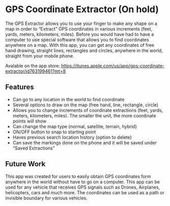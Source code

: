 GPS Coordinate Extractor (On hold)
===========

The GPS Extractor allows you to use your finger to make any shape on a map in order to “Extract” GPS coordinates in various increments (feet, yards, meters, kilometers, miles). Before you would have had to have a computer to use special software that allows you to find coordinates anywhere on a map. With this app, you can get any coordinates of free hand drawing, straight lines, rectangles and circles, anywhere in the world, straight from your mobile phone. 

Avalable on the app store: https://itunes.apple.com/us/app/gps-coordinate-extractor/id763199461?mt=8

Features
--------
- Can go to any location in the world to find coordinate
- Several options to draw on the map (free hand, line, rectangle, circle)
- Allows you to change increments of coordinate extractions (feet, yards, meters, kilometers, miles). The smaller the unit, the more coordinate points will show
- Can change the map type (normal, satellite, terrain, hybrid)
- ON/OFF button to snap to starting point
- Haves previous search location history (option to delete)
- Can save the markings done on the phone and it will be saved under “Saved Extractions”

Future Work
-----------
This app was created for users to easily obtain GPS coordinates form anywhere in the world without have to go on a computer. This app can be used for any vehicle that receives GPS signals such as Drones, Airplanes, helicopters, cars and much more. The coordinates can be used as a path or invisible boundary for various vehicles.
